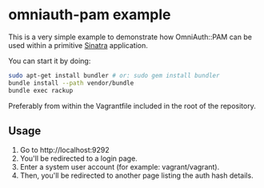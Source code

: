 # omniauth-pam example

This is a very simple example to demonstrate how OmniAuth::PAM can be used within a
primitive [Sinatra][] application.

You can start it by doing:

```bash
sudo apt-get install bundler # or: sudo gem install bundler
bundle install --path vendor/bundle
bundle exec rackup
```

Preferably from within the Vagrantfile included in the root of the repository.

## Usage

1. Go to http://localhost:9292
2. You'll be redirected to a login page.
3. Enter a system user account (for example: vagrant/vagrant).
4. Then, you'll be redirected to another page listing the auth hash details.

[Sinatra]: http://www.sinatrarb.com
